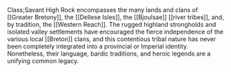 Class;Savant
High Rock encompasses the many lands and clans of [[Greater Bretony]], the [[Dellese Isles]], the [[Bjoulsae]] [[river tribes]], and, by tradition, the [[Western Reach]]. The rugged highland strongholds and isolated valley settlements have encouraged the fierce independence of the various local [[Breton]] clans, and this contentious tribal nature has never been completely integrated into a provincial or Imperial identity. Nonetheless, their language, bardic traditions, and heroic legends are a unifying common legacy.
